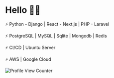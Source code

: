 # Hello  👋🏻

⚡️ Python - Django | React - Next.js | PHP - Laravel

⚡️ PostgreSQL | MySQL | Sqlite | Mongodb | Redis

⚡️ CI/CD | Ubuntu Server

⚡️ AWS | Google Cloud

![Profile View Counter](https://komarev.com/ghpvc/?username=dlintin)
